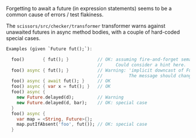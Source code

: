 Forgetting to await a future (in expression statements) seems to be a common
cause of errors / test flakiness.

The `scissors/src/checker/transformer` transformer warns against unawaited
futures in async method bodies, with a couple of hard-coded special cases.

```dart
Examples (given `Future fut();`):

  foo()       { fut(); }           // OK: assuming fire-and-forget semantics.
                                   //     Could consider a hint here.
  foo() async { fut(); }           // Warning: 'implicit downcast of Future to void'
                                   //          The message should change, of course.
  foo() async { await fut(); }     // OK
  foo() async { var x = fut(); }   // OK
  foo() async {
    new Future.delayed(d);         // Warning
    new Future.delayed(d, bar);    // OK: special case
  }
  foo() async {
    var map = <String, Future>{};
    map.putIfAbsent('foo', fut()); // OK: special case
  }
```
